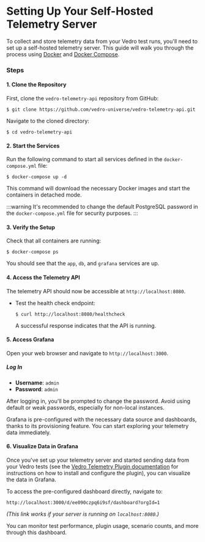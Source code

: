 # Setting Up Your Self-Hosted Telemetry Server

To collect and store telemetry data from your Vedro test runs, you'll need to set up a self-hosted telemetry server. This guide will walk you through the process using [Docker](https://docs.docker.com/engine/install/) and [Docker Compose](https://docs.docker.com/compose/install/).

### Steps

#### 1. Clone the Repository

First, clone the `vedro-telemetry-api` repository from GitHub:

```shell
$ git clone https://github.com/vedro-universe/vedro-telemetry-api.git
```

Navigate to the cloned directory:

```shell
$ cd vedro-telemetry-api
```

#### 2. Start the Services

Run the following command to start all services defined in the `docker-compose.yml` file:

```shell
$ docker-compose up -d
```

This command will download the necessary Docker images and start the containers in detached mode.

:::warning
It's recommended to change the default PostgreSQL password in the `docker-compose.yml` file for security purposes.
:::

#### 3. Verify the Setup

Check that all containers are running:

```shell
$ docker-compose ps
```

You should see that the `app`, `db`, and `grafana` services are up.

#### 4. Access the Telemetry API

The telemetry API should now be accessible at `http://localhost:8080`.

- Test the health check endpoint:

  ```shell
  $ curl http://localhost:8080/healthcheck
  ```

  A successful response indicates that the API is running.

#### 5. Access Grafana

Open your web browser and navigate to `http://localhost:3000`.

##### **Log In**

- **Username**: `admin`
- **Password**: `admin`

After logging in, you'll be prompted to change the password. Avoid using default or weak passwords, especially for non-local instances.

Grafana is pre-configured with the necessary data source and dashboards, thanks to its provisioning feature. You can start exploring your telemetry data immediately.

#### 6. Visualize Data in Grafana

Once you've set up your telemetry server and started sending data from your Vedro tests (see the [Vedro Telemetry Plugin documentation](/docs/solutions/self-hosted-telemetry) for instructions on how to install and configure the plugin), you can visualize the data in Grafana.

To access the pre-configured dashboard directly, navigate to:

```
http://localhost:3000/d/ee090czpq6i9sf/dashboard?orgId=1
```

*(This link works if your server is running on `localhost:8080`.)*

You can monitor test performance, plugin usage, scenario counts, and more through this dashboard.
